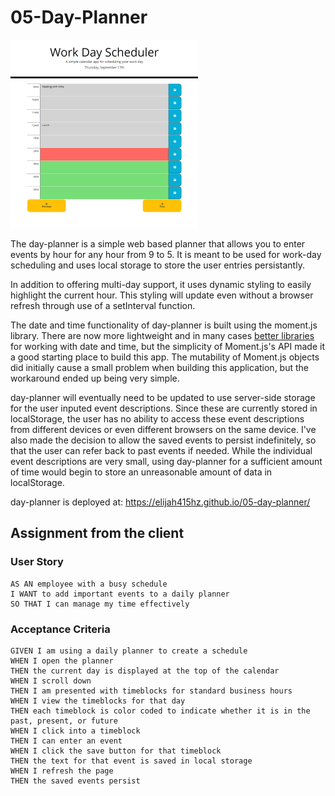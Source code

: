# 05-Day-Planner
![Day Planner Thumbnail](assets/screenshotPlanner.png)

The day-planner is a simple web based planner that allows you to enter events by hour for any hour from 9 to 5. It is meant to be used for work-day scheduling and uses local storage to store the user entries persistantly. 

In addition to offering multi-day support, it uses dynamic styling to easily highlight the current hour. This styling will update even without a browser refresh through use of a setInterval function.

The date and time functionality of day-planner is built using the moment.js library. There are now more lightweight and in many cases [better libraries](https://momentjs.com/docs/#/-project-status/) for working with date and time, but the simplicity of Moment.js's API made it a good starting place to build this app. The mutability of Moment.js objects did initially cause a small problem when building this application, but the workaround ended up being very simple.

day-planner will eventually need to be updated to use server-side storage for the user inputed event descriptions. Since these are currently stored in localStorage, the user has no ability to access these event descriptions from different devices or even different browsers on the same device. I've also made the decision to allow the saved events to persist indefinitely, so that the user can refer back to past events if needed. While the individual event descriptions are very small, using day-planner for a sufficient amount of time would begin to store an unreasonable amount of data in localStorage.

day-planner is deployed at: https://elijah415hz.github.io/05-day-planner/

## Assignment from the client
### User Story

```
AS AN employee with a busy schedule
I WANT to add important events to a daily planner
SO THAT I can manage my time effectively
```

### Acceptance Criteria

```
GIVEN I am using a daily planner to create a schedule
WHEN I open the planner
THEN the current day is displayed at the top of the calendar
WHEN I scroll down
THEN I am presented with timeblocks for standard business hours
WHEN I view the timeblocks for that day
THEN each timeblock is color coded to indicate whether it is in the past, present, or future
WHEN I click into a timeblock
THEN I can enter an event
WHEN I click the save button for that timeblock
THEN the text for that event is saved in local storage
WHEN I refresh the page
THEN the saved events persist
```